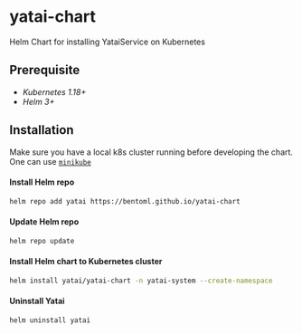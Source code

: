 # yatai-chart
Helm Chart for installing YataiService on Kubernetes

## Prerequisite

- *Kubernetes 1.18+*
- *Helm 3+*

## Installation

Make sure you have a local k8s cluster running before developing the chart. One can use [`minikube`](https://minikube.sigs.k8s.io/docs/)


#### Install Helm repo
```bash
helm repo add yatai https://bentoml.github.io/yatai-chart
```

#### Update Helm repo
```bash
helm repo update
```

#### Install Helm chart to Kubernetes cluster

```bash
helm install yatai/yatai-chart -n yatai-system --create-namespace
```

#### Uninstall Yatai

```bash
helm uninstall yatai
```
